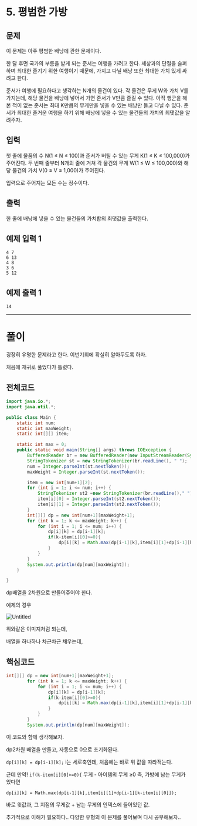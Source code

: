 # 5. 평범한 가방

## 문제

이 문제는 아주 평범한 배낭에 관한 문제이다.

한 달 후면 국가의 부름을 받게 되는 준서는 여행을 가려고 한다. 세상과의 단절을 슬퍼하며 최대한 즐기기 위한 여행이기 때문에, 가지고 다닐 배낭 또한 최대한 가치 있게 싸려고 한다.

준서가 여행에 필요하다고 생각하는 N개의 물건이 있다. 각 물건은 무게 W와 가치 V를 가지는데, 해당 물건을 배낭에 넣어서 가면 준서가 V만큼 즐길 수 있다. 아직 행군을 해본 적이 없는 준서는 최대 K만큼의 무게만을 넣을 수 있는 배낭만 들고 다닐 수 있다. 준서가 최대한 즐거운 여행을 하기 위해 배낭에 넣을 수 있는 물건들의 가치의 최댓값을 알려주자.

## 입력

첫 줄에 물품의 수 N(1 ≤ N ≤ 100)과 준서가 버틸 수 있는 무게 K(1 ≤ K ≤ 100,000)가 주어진다. 두 번째 줄부터 N개의 줄에 거쳐 각 물건의 무게 W(1 ≤ W ≤ 100,000)와 해당 물건의 가치 V(0 ≤ V ≤ 1,000)가 주어진다.

입력으로 주어지는 모든 수는 정수이다.

## 출력

한 줄에 배낭에 넣을 수 있는 물건들의 가치합의 최댓값을 출력한다.

## 예제 입력 1

```
4 7
6 13
4 8
3 6
5 12

```

## 예제 출력 1

```
14
```

---

# 풀이

 굉장히 유명한 문제라고 한다. 이번기회에 확실히 알아두도록 하자. 

처음에 재귀로 풀었다가 틀렸다. 

## 전체코드

```java
import java.io.*;
import java.util.*;

public class Main {
    static int num;
    static int maxWeight;
    static int[][] item;

    static int max = 0;
    public static void main(String[] args) throws IOException {
        BufferedReader br = new BufferedReader(new InputStreamReader(System.in));
        StringTokenizer st = new StringTokenizer(br.readLine(), " ");
        num = Integer.parseInt(st.nextToken());
        maxWeight = Integer.parseInt(st.nextToken());

        item = new int[num+1][2];
        for (int i = 1; i <= num; i++) {
            StringTokenizer st2 =new StringTokenizer(br.readLine()," ");
            item[i][0] = Integer.parseInt(st2.nextToken());
            item[i][1] = Integer.parseInt(st2.nextToken());
        }
        int[][] dp = new int[num+1][maxWeight+1];
        for (int k = 1; k <= maxWeight; k++) {
            for (int i = 1; i <= num; i++) {
                dp[i][k] = dp[i-1][k];
                if(k-item[i][0]>=0){
                    dp[i][k] = Math.max(dp[i-1][k],item[i][1]+dp[i-1][k-item[i][0]]);
                }
            }
        }
        System.out.println(dp[num][maxWeight]);
    }

}
```

dp배열을 2차원으로 만들어주어야 한다.

예제의 경우

![Untitled](5%20%E1%84%91%E1%85%A7%E1%86%BC%E1%84%87%E1%85%A5%E1%86%B7%E1%84%92%E1%85%A1%E1%86%AB%20%E1%84%80%E1%85%A1%E1%84%87%E1%85%A1%E1%86%BC%20f1c7cfda20474a7b8c852ab6304ecfee/Untitled.png)

위와같은 이미지처럼 되는데, 

배열을 하나하나 차근차근 채우는데, 

## 핵심코드

```java
int[][] dp = new int[num+1][maxWeight+1];
        for (int k = 1; k <= maxWeight; k++) {
            for (int i = 1; i <= num; i++) {
                dp[i][k] = dp[i-1][k];
                if(k-item[i][0]>=0){
                    dp[i][k] = Math.max(dp[i-1][k],item[i][1]+dp[i-1][k-item[i][0]]);
                }
            }
        }
        System.out.println(dp[num][maxWeight]);
```

이 코드와 함께 생각해보자.

dp2차원 배열을 만들고, 자동으로 0으로 초기화된다.

`dp[i][k] = dp[i-1][k];` i는 세로축인데, 처음에는 바로 위 값을 따라적는다.

근데 만약!        `if(k-item[i][0]>=0){` 무게 - 아이템의 무게 ≥0 즉, 가방에 남는 무게가 있다면

   `dp[i][k] = Math.max(dp[i-1][k],item[i][1]+dp[i-1][k-item[i][0]]);`

바로 윗값과, 그 지점의 무게값 + 남는 무게의 인덱스에 들어있던 값.

추가적으로 이해가 필요하다.. 다양한 유형의 이 문제를 풀어보며 다시 공부해보자..